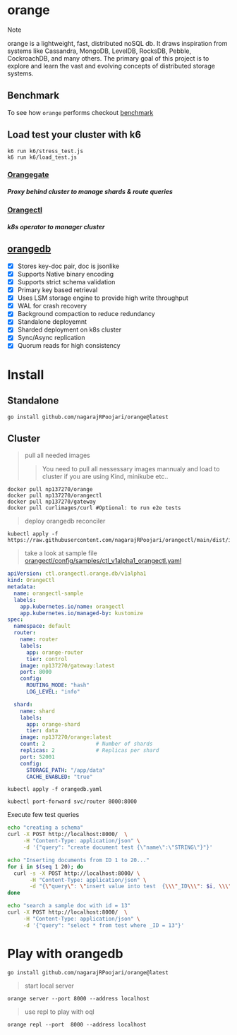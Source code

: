 # orange


> [!NOTE]  
> orange is a lightweight, fast, distributed noSQL db.
> It draws inspiration from systems like Cassandra, MongoDB, LevelDB, RocksDB, Pebble, CockroachDB, and many others.
> The primary goal of this project is to explore and learn the vast and evolving concepts of distributed storage systems.

## Benchmark
To see how `orange` performs checkout [benchmark](https://github.com/nagarajRPoojari/orange/blob/main/BENCHMARK.md)

## Load test your cluster with k6
```
k6 run k6/stress_test.js
k6 run k6/load_test.js
```

### [Orangegate](https://github.com/nagarajRPoojari/orangegate)
##### Proxy behind cluster to manage shards & route queries
### [Orangectl](https://github.com/nagarajRPoojari/orangectl)
##### k8s operator to manager cluster

## [orangedb](https://github.com/nagarajRPoojari/orange)
- [x] Stores key-doc pair, doc is jsonlike
- [x] Supports Native binary encoding
- [x] Supports strict schema validation
- [x] Primary key based retrieval
- [x] Uses LSM storage engine to provide high write throughput
- [x] WAL for crash recovery
- [x] Background compaction to reduce redundancy
- [x] Standalone deployemnt
- [x] Sharded deployment on k8s cluster
- [x] Sync/Async replication
- [x] Quorum reads for high consistency

# Install

## Standalone
```
go install github.com/nagarajRPoojari/orange@latest
```

## Cluster

> pull all needed images
> > You need to pull all nessessary images mannualy and load to cluster if you are using Kind, minikube etc..
```
docker pull np137270/orange
docker pull np137270/orangectl
docker pull np137270/gateway
docker pull curlimages/curl #Optional: to run e2e tests
```

> deploy orangedb reconciler
```
kubectl apply -f https://raw.githubusercontent.com/nagarajRPoojari/orangectl/main/dist/install.yaml
```
> take a look at sample file [orangectl/config/samples/ctl_v1alpha1_orangectl.yaml](https://github.com/nagarajRPoojari/orangectl/tree/main/config/samples/ctl_v1alpha1_orangectl.yaml)

```yaml
apiVersion: ctl.orangectl.orange.db/v1alpha1
kind: OrangeCtl
metadata:
  name: orangectl-sample
  labels:
    app.kubernetes.io/name: orangectl
    app.kubernetes.io/managed-by: kustomize
spec:
  namespace: default
  router:
    name: router
    labels:
      app: orange-router
      tier: control
    image: np137270/gateway:latest
    port: 8000
    config:
      ROUTING_MODE: "hash"
      LOG_LEVEL: "info"

  shard:
    name: shard
    labels:
      app: orange-shard
      tier: data
    image: np137270/orange:latest
    count: 2                # Number of shards
    replicas: 2             # Replicas per shard
    port: 52001
    config:
      STORAGE_PATH: "/app/data"
      CACHE_ENABLED: "true"

```
```
kubectl apply -f orangedb.yaml
```
```
kubectl port-forward svc/router 8000:8000
```
Execute few test queries
```sh
echo "creating a schema"
curl -X POST http://localhost:8000/  \
     -H "Content-Type: application/json" \
     -d '{"query": "create document test {\"name\":\"STRING\"}"}'

echo "Inserting documents from ID 1 to 20..."
for i in $(seq 1 20); do
  curl -s -X POST http://localhost:8000/ \
       -H "Content-Type: application/json" \
       -d "{\"query\": \"insert value into test  {\\\"_ID\\\": $i, \\\"name\\\": \\\"hello-$i\\\"}\"}"
done

echo "search a sample doc with id = 13"
curl -X POST http://localhost:8000/  \
     -H "Content-Type: application/json" \
     -d '{"query": "select * from test where _ID = 13"}'
```
# Play with orangedb
```
go install github.com/nagarajRPoojari/orange@latest
```
> start local server
```
orange server --port 8000 --address localhost
```
> use repl to play with oql
```
orange repl --port  8000 --address localhost
```

